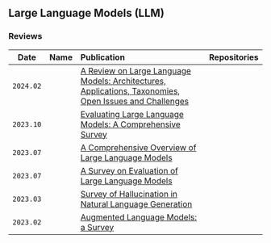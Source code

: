 ## Large Language Models (LLM)
### Reviews

|   Date    |     Name     | Publication | Repositories |
| :-------: | :---------- | :--------- | :---------: |
| `2024.02` |  | [A Review on Large Language Models: Architectures, Applications, Taxonomies, Open Issues and Challenges](https://ieeexplore.ieee.org/document/10433480) | |
| `2023.10` |  | [Evaluating Large Language Models: A Comprehensive Survey](https://arxiv.org/abs/2310.19736) | |
| `2023.07` |  | [A Comprehensive Overview of Large Language Models](https://arxiv.org/abs/2307.06435) | |
| `2023.07` |  | [A Survey on Evaluation of Large Language Models](https://arxiv.org/abs/2307.03109) | |
| `2023.03` |  | [Survey of Hallucination in Natural Language Generation](https://dl.acm.org/doi/10.1145/3571730) | |
| `2023.02` |  | [Augmented Language Models: a Survey](https://arxiv.org/abs/2302.07842) | |
